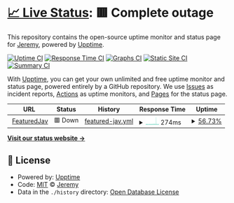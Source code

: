 # [📈 Live Status](https://Ppang0405.github.io/featured_upptime): <!--live status--> **🟥 Complete outage**

This repository contains the open-source uptime monitor and status page for [Jeremy](https://Ppang0405.github.io/featured_upptime), powered by [Upptime](https://github.com/upptime/upptime).

[![Uptime CI](https://github.com/Ppang0405/featured_upptime/workflows/Uptime%20CI/badge.svg)](https://github.com/Ppang0405/featured_upptime/actions?query=workflow%3A%22Uptime+CI%22)
[![Response Time CI](https://github.com/Ppang0405/featured_upptime/workflows/Response%20Time%20CI/badge.svg)](https://github.com/Ppang0405/featured_upptime/actions?query=workflow%3A%22Response+Time+CI%22)
[![Graphs CI](https://github.com/Ppang0405/featured_upptime/workflows/Graphs%20CI/badge.svg)](https://github.com/Ppang0405/featured_upptime/actions?query=workflow%3A%22Graphs+CI%22)
[![Static Site CI](https://github.com/Ppang0405/featured_upptime/workflows/Static%20Site%20CI/badge.svg)](https://github.com/Ppang0405/featured_upptime/actions?query=workflow%3A%22Static+Site+CI%22)
[![Summary CI](https://github.com/Ppang0405/featured_upptime/workflows/Summary%20CI/badge.svg)](https://github.com/Ppang0405/featured_upptime/actions?query=workflow%3A%22Summary+CI%22)

With [Upptime](https://upptime.js.org), you can get your own unlimited and free uptime monitor and status page, powered entirely by a GitHub repository. We use [Issues](https://github.com/Ppang0405/featured_upptime/issues) as incident reports, [Actions](https://github.com/Ppang0405/featured_upptime/actions) as uptime monitors, and [Pages](https://Ppang0405.github.io/featured_upptime) for the status page.

<!--start: status pages-->
<!-- This summary is generated by Upptime (https://github.com/upptime/upptime) -->
<!-- Do not edit this manually, your changes will be overwritten -->
<!-- prettier-ignore -->
| URL | Status | History | Response Time | Uptime |
| --- | ------ | ------- | ------------- | ------ |
| <img alt="" src="https://icons.duckduckgo.com/ip3/featured-jav-backend.jeremyoppa.fun.ico" height="13"> [FeaturedJav](https://featured-jav-backend.jeremyoppa.fun) | 🟥 Down | [featured-jav.yml](https://github.com/Ppang0405/featured_upptime/commits/HEAD/history/featured-jav.yml) | <details><summary><img alt="Response time graph" src="./graphs/featured-jav/response-time-week.png" height="20"> 274ms</summary><br><a href="https://Ppang0405.github.io/featured_upptime/history/featured-jav"><img alt="Response time 908" src="https://img.shields.io/endpoint?url=https%3A%2F%2Fraw.githubusercontent.com%2FPpang0405%2Ffeatured_upptime%2FHEAD%2Fapi%2Ffeatured-jav%2Fresponse-time.json"></a><br><a href="https://Ppang0405.github.io/featured_upptime/history/featured-jav"><img alt="24-hour response time 268" src="https://img.shields.io/endpoint?url=https%3A%2F%2Fraw.githubusercontent.com%2FPpang0405%2Ffeatured_upptime%2FHEAD%2Fapi%2Ffeatured-jav%2Fresponse-time-day.json"></a><br><a href="https://Ppang0405.github.io/featured_upptime/history/featured-jav"><img alt="7-day response time 274" src="https://img.shields.io/endpoint?url=https%3A%2F%2Fraw.githubusercontent.com%2FPpang0405%2Ffeatured_upptime%2FHEAD%2Fapi%2Ffeatured-jav%2Fresponse-time-week.json"></a><br><a href="https://Ppang0405.github.io/featured_upptime/history/featured-jav"><img alt="30-day response time 276" src="https://img.shields.io/endpoint?url=https%3A%2F%2Fraw.githubusercontent.com%2FPpang0405%2Ffeatured_upptime%2FHEAD%2Fapi%2Ffeatured-jav%2Fresponse-time-month.json"></a><br><a href="https://Ppang0405.github.io/featured_upptime/history/featured-jav"><img alt="1-year response time 908" src="https://img.shields.io/endpoint?url=https%3A%2F%2Fraw.githubusercontent.com%2FPpang0405%2Ffeatured_upptime%2FHEAD%2Fapi%2Ffeatured-jav%2Fresponse-time-year.json"></a></details> | <details><summary><a href="https://Ppang0405.github.io/featured_upptime/history/featured-jav">56.73%</a></summary><a href="https://Ppang0405.github.io/featured_upptime/history/featured-jav"><img alt="All-time uptime 97.97%" src="https://img.shields.io/endpoint?url=https%3A%2F%2Fraw.githubusercontent.com%2FPpang0405%2Ffeatured_upptime%2FHEAD%2Fapi%2Ffeatured-jav%2Fuptime.json"></a><br><a href="https://Ppang0405.github.io/featured_upptime/history/featured-jav"><img alt="24-hour uptime 58.09%" src="https://img.shields.io/endpoint?url=https%3A%2F%2Fraw.githubusercontent.com%2FPpang0405%2Ffeatured_upptime%2FHEAD%2Fapi%2Ffeatured-jav%2Fuptime-day.json"></a><br><a href="https://Ppang0405.github.io/featured_upptime/history/featured-jav"><img alt="7-day uptime 56.73%" src="https://img.shields.io/endpoint?url=https%3A%2F%2Fraw.githubusercontent.com%2FPpang0405%2Ffeatured_upptime%2FHEAD%2Fapi%2Ffeatured-jav%2Fuptime-week.json"></a><br><a href="https://Ppang0405.github.io/featured_upptime/history/featured-jav"><img alt="30-day uptime 90.04%" src="https://img.shields.io/endpoint?url=https%3A%2F%2Fraw.githubusercontent.com%2FPpang0405%2Ffeatured_upptime%2FHEAD%2Fapi%2Ffeatured-jav%2Fuptime-month.json"></a><br><a href="https://Ppang0405.github.io/featured_upptime/history/featured-jav"><img alt="1-year uptime 97.97%" src="https://img.shields.io/endpoint?url=https%3A%2F%2Fraw.githubusercontent.com%2FPpang0405%2Ffeatured_upptime%2FHEAD%2Fapi%2Ffeatured-jav%2Fuptime-year.json"></a></details>

<!--end: status pages-->

[**Visit our status website →**](https://Ppang0405.github.io/featured_upptime)

## 📄 License

- Powered by: [Upptime](https://github.com/upptime/upptime)
- Code: [MIT](./LICENSE) © [Jeremy](https://Ppang0405.github.io/featured_upptime)
- Data in the `./history` directory: [Open Database License](https://opendatacommons.org/licenses/odbl/1-0/)
